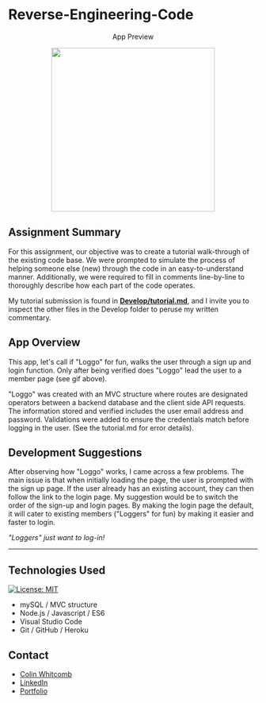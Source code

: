# Reverse-Engineering-Code

<p align="center">
 App Preview
 </p>
<p align="center">
    <img src="https://media.giphy.com/media/SqfoGYsZ9onQxvy9PG/giphy.gif" width="330" />
</p>
  
## Assignment Summary 
For this assignment, our objective was to create a tutorial walk-through of the existing code base. We were prompted to simulate the process of helping someone else (new) through the code in an easy-to-understand manner. Additionally, we were required to fill in comments line-by-line to thoroughly describe how each part of the code operates. 

My tutorial submission is found in <b><u>Develop/tutorial.md</u></b>, and I invite you to inspect the other files in the Develop folder to peruse my written commentary.


## App Overview
This app, let's call if "Loggo" for fun, walks the user through a sign up and login function.  Only after being verified does "Loggo" lead the user to a member page (see gif above). 

"Loggo" was created with an MVC structure where routes are designated operators between a backend database and the client side API requests. The information stored and verified includes the user email address and password. Validations were added to ensure the credentials match before logging in the user. (See the tutorial.md for error details).

## Development Suggestions

After observing how "Loggo" works, I came across a few problems. The main issue is that when initially loading the page, the user is prompted with the sign up page. If the user already has an existing account, they can then follow the link to the login page. My suggestion would be to switch the order of the sign-up and login pages. By making the login page the default, it will cater to existing members ("Loggers" for fun) by making it easier and faster to login. 

<i>"Loggers" just want to log-in!</i>  
______________

## Technologies Used
[![License: MIT](https://img.shields.io/badge/License-MIT-yellow.svg)](https://opensource.org/licenses/MIT)

- mySQL / MVC structure
- Node.js / Javascript / ES6 
- Visual Studio Code
- Git / GitHub / Heroku

## Contact

* [Colin Whitcomb](https://github.com/Colin-Whitcomb)
* [LinkedIn](https://www.linkedin.com/in/colin-whitcomb-b808301a6/)
* [Portfolio](https://colin-whitcomb.github.io/Portfolio/)